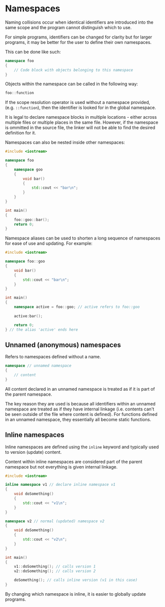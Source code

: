 # Namespaces

Naming collisions occur when identical identifiers are introduced into the same scope and the program cannot distinguish which to use.

For simple programs, identifiers can be changed for clarity but for larger programs, it may be better for the user to define their own namespaces.

This can be done like such:
```cpp
namespace foo
{
    // Code block with objects belonging to this namespace
}
```

Objects within the namespace can be called in the following way:
```cpp
foo::function
```

If the scope resolution operator is used without a namespace provided, (e.g. `::function`), then the identifier is looked for in the global namespace.

It is legal to declare namespace blocks in multiple locations - either across multiple files or multiple places in the same file.
However, if the namespace is ommitted in the source file, the linker will not be able to find the desired definition for it.

Namespaces can also be nested inside other namespaces:
```cpp
#include <iostream>

namespace foo
{
    namespace goo
    {
        void bar()
        {
            std::cout << "bar\n";
        }
    }
}

int main()
{
    foo::goo::bar();
    return 0;
}
```

Namespace aliases can be used to shorten a long sequence of namespaces for ease of use and updating.
For example:

```cpp
#include <iostream>

namespace foo::goo
{
    void bar()
    {
        std::cout << "bar\n";
    }
}       

int main()
{
    namespace active = foo::goo; // active refers to foo::goo
    
    active:bar();

    return 0;
} // the alias 'active' ends here
```

## Unnamed (anonymous) namespaces

Refers to namespaces defined without a name.

```cpp
namespace // unnamed namespace
{
    // content
}
```

All content declared in an unnamed namespace is treated as if it is part of the parent namespace.

The key reason they are used is because all identifiers within an unnamed namespace are treated as if they have internal linkage (i.e. contents can't be seen outside of the file where content is defined).
For functions defined in an unnamed namespace, they essentially all become static functions.

## Inline namespaces

Inline namespaces are defined using the `inline` keyword and typically used to version (update) content.

Content within inline namespaces are considered part of the parent namespace but not everything is given internal linkage.

```cpp
#include <iostream>

inline namespace v1 // declare inline namespace v1
{
    void doSomething()
    {
        std::cout << "v1\n";
    }
}

namespace v2 // normal (updated) namespace v2
{
    void doSomething()
    {
        std::cout << "v2\n";
    }
}

int main()
{
    v1::doSomething(); // calls version 1
    v2::doSomething(); // calls version 2

    doSomething(); // calls inline version (v1 in this case)
}
```

By changing which namespace is inline, it is easier to globally update programs.


